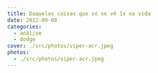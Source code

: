 ```yaml
---
title: Daquelas coisas que só se vê 1x na vida
date: 2022-09-08
categories:
  - análise
  - dodge
cover: ./src/photos/viper-acr.jpeg
photos:
  - ./src/photos/viper-acr.jpeg
---
```

